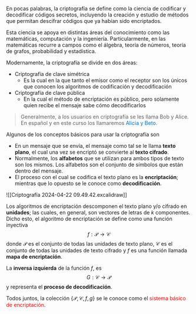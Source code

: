 
En pocas palabras, la criptografía se define como la ciencia de codificar y decodificar códigos secretos, incluyendo la creación y estudio de métodos que permitan descifrar códigos que ya habían sido encriptados.

Esta ciencia se apoya en distintas áreas del conocimiento como las matemáticas, computación y la ingeniería. Particularmente, en las matemáticas recurre a campos como el álgebra, teoría de números, teoría de grafos, probabilidad y estadística.

Modernamente, la criptografía se divide en dos áreas:
- Criptografía de clave simétrica
	- Es la cual en la que tanto el emisor como el receptor son los únicos que conocen los algoritmos de codificación y decodificación
- Criptografía de clave pública
	- En la cual el método de encriptación es público, pero solamente quien recibe el mensaje sabe cómo decodificarlos


> Generalmente, a los usuarios en criptografía se les llama Bob y Alice. En español y en este curso los llamaremos <span style="color:#0070c0">Alicia y Beto</span>.

Algunos de los conceptos básicos para usar la criptografía son
- En un mensaje que se envía, el mensaje como tal se le llama **texto plano**, el cual una vez se encriptó se convierte al **texto cifrado**. 
- Normalmente, los **alfabetos** que se utilizan para ambos tipos de texto son los mismos. Los alfabetos son el conjunto de símbolos que están dentro del mensaje.
- El proceso con el cual se codifica el texto plano es la **encriptación**; mientras que lo opuesto se le conoce como **decodificación**.

![[Criptografía 2024-04-22 09.49.42.excalidraw]]

Los algoritmos de encriptación descomponen el texto plano y/o cifrado en **unidades**; las cuales, en general, son vectores de letras de $k$ componentes. Dicho esto, el algoritmo de encriptación se define como una función inyectiva
$$f:\mathcal{P}\to\mathcal{C}$$
donde $\mathcal{P}$ es el conjunto de todas las unidades de texto plano, $\mathcal{C}$ es el conjunto de todas las unidades de texto cifrado y $f$ es una función llamada **mapa de encriptación**.

La **inversa izquierda** de la función $f$, es 
$$G:\mathcal{C}\to\mathcal{P}$$
y representa el **proceso de decodificación**.

Todos juntos, la colección $\{ \mathcal{P},\mathcal{C},f,g \}$ se le conoce como el <span style="color:#ff0000">sistema básico de encriptación</span>.

